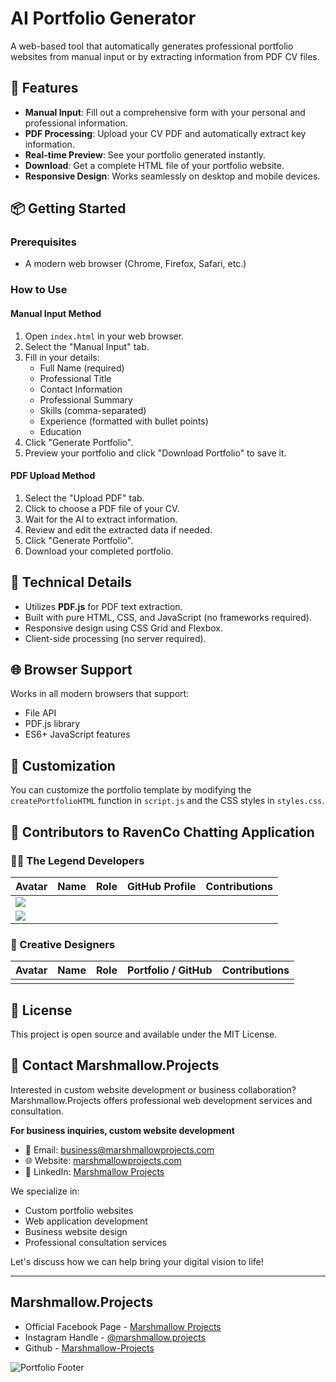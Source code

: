 # AI Portfolio Generator

A web-based tool that automatically generates professional portfolio websites from manual input or by extracting information from PDF CV files.

## 🚀 Features

- **Manual Input**: Fill out a comprehensive form with your personal and professional information.
- **PDF Processing**: Upload your CV PDF and automatically extract key information.
- **Real-time Preview**: See your portfolio generated instantly.
- **Download**: Get a complete HTML file of your portfolio website.
- **Responsive Design**: Works seamlessly on desktop and mobile devices.

## 📦 Getting Started

### Prerequisites
- A modern web browser (Chrome, Firefox, Safari, etc.)

### How to Use

#### Manual Input Method
1. Open `index.html` in your web browser.
2. Select the "Manual Input" tab.
3. Fill in your details:
   - Full Name (required)
   - Professional Title
   - Contact Information
   - Professional Summary
   - Skills (comma-separated)
   - Experience (formatted with bullet points)
   - Education
4. Click "Generate Portfolio".
5. Preview your portfolio and click "Download Portfolio" to save it.

#### PDF Upload Method
1. Select the "Upload PDF" tab.
2. Click to choose a PDF file of your CV.
3. Wait for the AI to extract information.
4. Review and edit the extracted data if needed.
5. Click "Generate Portfolio".
6. Download your completed portfolio.

## 🔧 Technical Details

- Utilizes **PDF.js** for PDF text extraction.
- Built with pure HTML, CSS, and JavaScript (no frameworks required).
- Responsive design using CSS Grid and Flexbox.
- Client-side processing (no server required).

## 🌐 Browser Support

Works in all modern browsers that support:
- File API
- PDF.js library
- ES6+ JavaScript features

## 🎨 Customization

You can customize the portfolio template by modifying the `createPortfolioHTML` function in `script.js` and the CSS styles in `styles.css`.


## 👥 Contributors to RavenCo Chatting Application

### 🧑‍💻 The Legend Developers

| Avatar | Name            | Role                  | GitHub Profile                                    | Contributions                            |
|--------|-----------------|-----------------------|--------------------------------------------------|-------------------------------------------|
| ![](https://github.com/.png)     |         |      | []()           |      |
| ![](https://github.com/.png?size=25)   |       |     | []()       |            |

### 🎨 Creative Designers

| Avatar | Name            | Role                   | Portfolio / GitHub                               | Contributions                              |
|--------|-----------------|------------------------|--------------------------------------------------|---------------------------------------------|
| ![]()   |       |          | []()       |                 |



## 📜 License

This project is open source and available under the MIT License.

## 🤝 Contact Marshmallow.Projects

Interested in custom website development or business collaboration? Marshmallow.Projects offers professional web development services and consultation.

**For business inquiries, custom website development**

- 📧 Email: [business@marshmallowprojects.com](mailto:business@marshmallowprojects.com)
- 🌐 Website: [marshmallowprojects.com](https://marshmallowprojects.com)
- 💼 LinkedIn: [Marshmallow Projects](https://linkedin.com/company/marshmallow-projects)

We specialize in:
- Custom portfolio websites
- Web application development
- Business website design
- Professional consultation services

Let's discuss how we can help bring your digital vision to life!

---
## Marshmallow.Projects
- Official Facebook Page - [Marshmallow Projects](https://www.facebook.com/Marshmallow.Projects)
- Instagram Handle - [@marshmallow.projects](https://www.instagram.com/marshmallow.projects/)
- Github - [Marshmallow-Projects](github.com/Marshmallow-Projects)

![Portfolio Footer](https://github.com/user-attachments/assets/6cb0f24f-16e2-4252-9240-b854d57bf035)  